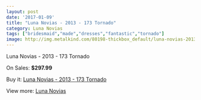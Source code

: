 ```yaml
---
layout: post
date: '2017-01-09'
title: "Luna Novias - 2013 - 173 Tornado"
category: Luna Novias
tags: ["bridesmaid","made","dresses","fantastic","tornado"]
image: http://img.metalkind.com/80198-thickbox_default/luna-novias-2013-173-tornado.jpg
---
```

Luna Novias - 2013 - 173 Tornado

On Sales: **$297.99**
<a href="https://www.metalkind.com/en/luna-novias/19484-luna-novias-2013-173-tornado.html"><amp-img layout="responsive" width="600" height="600" src="//img.metalkind.com/80198-thickbox_default/luna-novias-2013-173-tornado.jpg" alt="Luna Novias - 2013 - 173 Tornado 0" /></a>
<a href="https://www.metalkind.com/en/luna-novias/19484-luna-novias-2013-173-tornado.html"><amp-img layout="responsive" width="600" height="600" src="//img.metalkind.com/80200-thickbox_default/luna-novias-2013-173-tornado.jpg" alt="Luna Novias - 2013 - 173 Tornado 1" /></a>

Buy it: [Luna Novias - 2013 - 173 Tornado](https://www.metalkind.com/en/luna-novias/19484-luna-novias-2013-173-tornado.html "Luna Novias - 2013 - 173 Tornado")

View more: [Luna Novias](https://www.metalkind.com/en/155-luna-novias "Luna Novias")